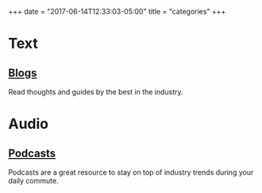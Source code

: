 +++
date = "2017-06-14T12:33:03-05:00"
title = "categories"
+++

# Text
## [Blogs](/blog)
Read thoughts and guides by the best in the industry.

# Audio
## [Podcasts](/podcast)

Podcasts are a great resource to stay on top of industry trends during your daily commute.
